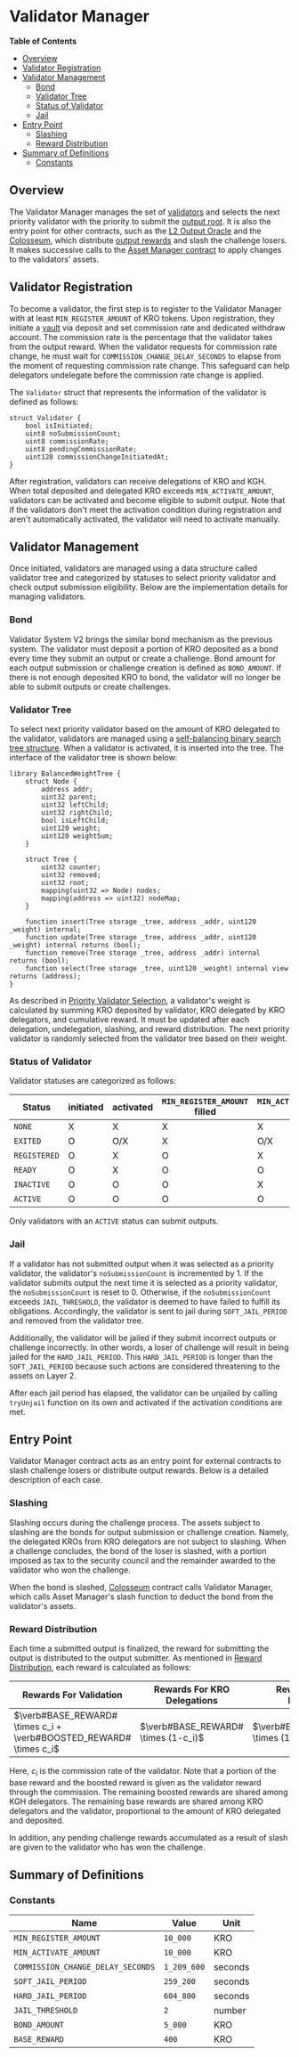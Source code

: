 # Validator Manager

<!-- START doctoc generated TOC please keep comment here to allow auto update -->
<!-- DON'T EDIT THIS SECTION, INSTEAD RE-RUN doctoc TO UPDATE -->
**Table of Contents**

- [Overview](#overview)
- [Validator Registration](#validator-registration)
- [Validator Management](#validator-management)
  - [Bond](#bond)
  - [Validator Tree](#validator-tree)
  - [Status of Validator](#status-of-validator)
  - [Jail](#jail)
- [Entry Point](#entry-point)
  - [Slashing](#slashing)
  - [Reward Distribution](#reward-distribution)
- [Summary of Definitions](#summary-of-definitions)
  - [Constants](#constants)

<!-- END doctoc generated TOC please keep comment here to allow auto update -->

<!-- All glossary references in this file. -->

[g-validator]: ../../glossary.md#validator
[g-l2-output]: ../../glossary.md#l2-output-root
[output-oracle]: ../../glossary.md#l2-output-oracle-contract
[colosseum-contract]: ../../glossary.md#colosseum-contract
[asset-manager-contract]: ../../glossary.md#asset-manager-contract
[g-output-reward]: ../../glossary.md#output-reward

## Overview

The Validator Manager manages the set of [validators][g-validator] and selects the next priority validator with the
priority to submit the [output root][g-l2-output]. It is also the entry point for other contracts, such as the
[L2 Output Oracle][output-oracle] and the [Colosseum][colosseum-contract], which distribute
[output rewards][g-output-reward] and slash the challenge losers. It makes successive calls to the
[Asset Manager contract][asset-manager-contract] to apply changes to the validators' assets.

## Validator Registration

To become a validator, the first step is to register to the Validator Manager with at least `MIN_REGISTER_AMOUNT` of
KRO tokens. Upon registration, they initiate a [vault](asset-manager.md#composition-of-asset-manager) via
deposit and set commission rate and dedicated withdraw account. The commission rate is the
percentage that the validator takes from the output reward. When the validator requests for commission rate change,
he must wait for `COMMISSION_CHANGE_DELAY_SECONDS` to elapse from the moment of requesting commission rate change.
This safeguard can help delegators undelegate before the commission rate change is applied.

The `Validator` struct that represents the information of the validator is defined as follows:

```solidity
struct Validator {
    bool isInitiated;
    uint8 noSubmissionCount;
    uint8 commissionRate;
    uint8 pendingCommissionRate;
    uint128 commissionChangeInitiatedAt;
}
```

After registration, validators can receive delegations of KRO and KGH. When total deposited and delegated KRO exceeds
`MIN_ACTIVATE_AMOUNT`, validators can be activated and become eligible to submit output. Note that if the validators
don't meet the activation condition during registration and aren't automatically activated, the validator will need to
activate manually.

## Validator Management

Once initiated, validators are managed using a data structure called validator tree and categorized by statuses to
select priority validator and check output submission eligibility. Below are the implementation details for managing
validators.

### Bond

Validator System V2 brings the similar bond mechanism as the previous system. The validator must deposit a portion of
KRO deposited as a bond every time they submit an output or create a challenge. Bond amount for each output submission
or challenge creation is defined as `BOND_AMOUNT`. If there is not enough deposited KRO to bond, the validator will no
longer be able to submit outputs or create challenges.

### Validator Tree

To select next priority validator based on the amount of KRO delegated to the validator, validators are managed using a
[self-balancing binary search tree structure][self-balancing-binary-search-tree]. When a validator is activated, it is
inserted into the tree. The interface of the validator tree is shown below:

```solidity
library BalancedWeightTree {
    struct Node {
        address addr;
        uint32 parent;
        uint32 leftChild;
        uint32 rightChild;
        bool isLeftChild;
        uint120 weight;
        uint120 weightSum;
    }

    struct Tree {
        uint32 counter;
        uint32 removed;
        uint32 root;
        mapping(uint32 => Node) nodes;
        mapping(address => uint32) nodeMap;
    }

    function insert(Tree storage _tree, address _addr, uint120 _weight) internal;
    function update(Tree storage _tree, address _addr, uint120 _weight) internal returns (bool);
    function remove(Tree storage _tree, address _addr) internal returns (bool);
    function select(Tree storage _tree, uint120 _weight) internal view returns (address);
}
```

As described in [Priority Validator Selection](overview.md#priority-validator-selection), a validator's weight is
calculated by summing KRO deposited by validator, KRO delegated by KRO delegators, and cumulative reward.
It must be updated after each delegation, undelegation, slashing, and reward distribution. The next
priority validator is randomly selected from the validator tree based on their weight.

[self-balancing-binary-search-tree]: https://github.com/yasharpm/Solidity-Weighted-Random-List

### Status of Validator

Validator statuses are categorized as follows:

| Status       | initiated | activated | `MIN_REGISTER_AMOUNT` filled | `MIN_ACTIVATE_AMOUNT` filled |
|--------------|-----------|-----------|------------------------------|------------------------------|
| `NONE`       | X         | X         | X                            | X                            |
| `EXITED`     | O         | O/X       | X                            | O/X                          |
| `REGISTERED` | O         | X         | O                            | X                            |
| `READY`      | O         | X         | O                            | O                            |
| `INACTIVE`   | O         | O         | O                            | X                            |
| `ACTIVE`     | O         | O         | O                            | O                            |

Only validators with an `ACTIVE` status can submit outputs.

### Jail

If a validator has not submitted output when it was selected as a priority validator, the validator's
`noSubmissionCount` is incremented by 1. If the validator submits output the next time it is selected as a priority
validator, the `noSubmissionCount` is reset to 0. Otherwise, if the `noSubmissionCount` exceeds `JAIL_THRESHOLD`, the
validator is deemed to have failed to fulfill its obligations. Accordingly, the validator is sent to jail during
`SOFT_JAIL_PERIOD` and removed from the validator tree.

Additionally, the validator will be jailed if they submit incorrect outputs or challenge incorrectly. In other words, a
loser of challenge will result in being jailed for the `HARD_JAIL_PERIOD`. This `HARD_JAIL_PERIOD` is longer than the
`SOFT_JAIL_PERIOD` because such actions are considered threatening to the assets on Layer 2.

After each jail period has elapsed, the validator can be unjailed by calling `tryUnjail` function on its own and
activated if the activation conditions are met.

## Entry Point

Validator Manager contract acts as an entry point for external contracts to slash challenge losers or distribute output
rewards. Below is a detailed description of each case.

### Slashing

Slashing occurs during the challenge process. The assets subject to slashing are the bonds for output submission or
challenge creation. Namely, the delegated KROs from KRO delegators are not subject to slashing. When a challenge
concludes, the bond of the loser is slashed, with a portion imposed as tax to the security council and the remainder
awarded to the validator who won the challenge.

When the bond is slashed, [Colosseum](../../fault-proof/challenge.md#contract-interface) contract calls Validator
Manager, which calls Asset Manager's slash function to deduct the bond from the validator's assets.

### Reward Distribution

Each time a submitted output is finalized, the reward for submitting the output is distributed to the output submitter.
As mentioned in [Reward Distribution](overview.md#reward-distribution), each reward is calculated as follows:

| Rewards For Validation                                             | Rewards For KRO Delegations         | Rewards For KGH Delegations            |
|--------------------------------------------------------------------|-------------------------------------|----------------------------------------|
| $\verb#BASE_REWARD# \times c_i + \verb#BOOSTED_REWARD# \times c_i$ | $\verb#BASE_REWARD# \times (1-c_i)$ | $\verb#BOOSTED_REWARD# \times (1-c_i)$ |

Here, $c_i$ is the commission rate of the validator. Note that a portion of the base reward and the boosted reward is
given as the validator reward through the commission. The remaining boosted rewards are shared among KGH delegators. The
remaining base rewards are shared among KRO delegators and the validator, proportional to the amount of KRO delegated
and deposited.

In addition, any pending challenge rewards accumulated as a result of slash are given to the validator who has won the
challenge.

## Summary of Definitions

### Constants

| Name                              | Value       | Unit    |
|-----------------------------------|-------------|---------|
| `MIN_REGISTER_AMOUNT`             | `10_000`    | KRO     |
| `MIN_ACTIVATE_AMOUNT`             | `10_000`    | KRO     |
| `COMMISSION_CHANGE_DELAY_SECONDS` | `1_209_600` | seconds |
| `SOFT_JAIL_PERIOD`                | `259_200`   | seconds |
| `HARD_JAIL_PERIOD`                | `604_800`   | seconds |
| `JAIL_THRESHOLD`                  | `2`         | number  |
| `BOND_AMOUNT`                     | `5_000`     | KRO     |
| `BASE_REWARD`                     | `400`       | KRO     |
